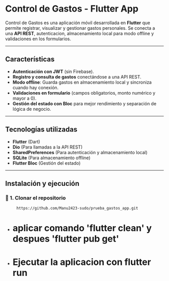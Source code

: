 # Control de Gastos - Flutter App  

Control de Gastos es una aplicación móvil desarrollada en **Flutter** que permite registrar, visualizar y gestionar gastos personales. Se conecta a una **API REST**, autenticacion, almacenamiento local para modo offline y validaciones en los formularios.

---

##  Características
-  **Autenticación con JWT** (sin Firebase).
-  **Registro y consulta de gastos** conectándose a una API REST.
-  **Modo offline**: Guarda gastos en almacenamiento local y sincroniza cuando hay conexión.
-  **Validaciones en formulario** (campos obligatorios, monto numérico y mayor a 0).
-  **Gestión del estado con Bloc** para mejor rendimiento y separación de lógica de negocio.

---

##  Tecnologías utilizadas
- **Flutter** (Dart)
- **Dio** (Para llamadas a la API REST)
- **SharedPreferences** (Para autenticación y almacenamiento local)
- **SQLite** (Para almacenamiento offline)
- **Flutter Bloc** (Gestión del estado)

---

##  Instalación y ejecución

### 🔹 1. Clonar el repositorio
```
     https://github.com/Manu2423-sudo/prueba_gastos_app.git
```
- # aplicar comando 'flutter clean' y despues 'flutter pub get'
- # Ejecutar la aplicacion con flutter run 
